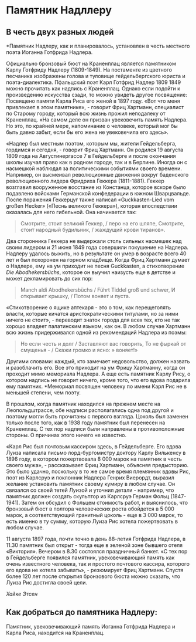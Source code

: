 # Памятник Надллеру

## В честь двух разных людей

*Памятник Надлеру, как и планировалось, установлен в честь местного поэта Иоганна Готфрида Надлера.

Официально бронзовый бюст на Краненплац является памятником Карлу Готфриду Надлеру (1809-1849). На постаменте из цветного песчаника изображены голова и туловище гейдельбергского юриста и поэта-диалектика. Пфальцский поэт Карл Готфрид Надлер 1809 1849 можно прочитать как надпись с Краненплац. Однако если подойти к произведению искусства сзади, то можно увидеть другое посвящение: Посвящено памяти Карла Риса его женой в 1897 году. «Вот что меня привлекает в этом памятнике», - говорит Фриц Хартманн, специалист по Старому городу, который всю жизнь прожил неподалеку от Краненплац. «На самом деле он призван увековечить память Надлера. Но это, по крайней мере, напоминание о человеке, который мог бы быть давно забыт, если бы его жена не увековечила его здесь».

«Надлер был местным поэтом, которым мы, жители Гейдельберга, гордимся и сегодня, - говорит Фриц Хартманн. Он родился 19 августа 1809 года на Августинергассе 7 в Гейдельберге и после окончания школы изучал право как в родном городе, так и в Берлине. Иногда он с насмешкой наблюдал за политическими событиями своего времени. Например, он высмеивал революционные движения вокруг баденского революционного лидера Фридриха Геккера (1811-1881). Геккер возглавил вооруженное восстание из Констанца, которое вскоре было подавлено войсками Германской конфедерации в южном Шварцвальде. После поражения Геккерцуг также написал «Guckkasten-Lied vom großen Hecker» («Песнь великого Геккера»), которая впоследствии оказалась для него гибельной. Она начинается так:

> Смотрите, стоит великий Геккер, / перо на его шляпе,
> Смотрите, стоит народный будильник, / жаждущий крови тиранов».

Два сторонника Геккера не выдержали столь сильных насмешек над своим лидером и 21 июня 1849 года совершили покушение на Надлера. Надлеру удалось выжить, но в результате он умер в возрасте всего 40 лет и был похоронен на горном кладбище.
Когда Фриц Хартманн думает о Надлере, ему на ум приходит не песня Guckkasten, а стихотворение *Die Abodhekersbüchs*, которое он выучил наизусть еще в детстве и может декламировать до сих пор:

> Manch aldi Abodhekersbüchs / Führt Tiddel groß und schwer,
> И открывает крышку, / Потом воняет и пуста.

«Стихотворение о ящике аптекаря - это о том, как перещеголять власти, которые кичатся аристократическими титулами, но за ними ничего не стоит», - переводит знаток города для всех тех, кто не так хорошо владеет палатинским языком, как он. В любом случае Хартманн всю жизнь придерживался одной из рекомендаций Надлера из поэмы:

> Но если честь и долг / Заставляют вас говорить,
> То не фыркай от смущенья - / Скажи громко и ясно: »
> воняет!»

Другими словами: каждый, кто замечает недовольство, должен назвать и разоблачить его. Все это приходит на ум Фрицу Хартманну, когда он проходит мимо мемориала Надлера. А еще есть памятник Карлу Рису, о котором надпись не говорит ничего, кроме того, что его вдова подарила ему памятник.
*Мемориал посвящен человеку по имени Карл Рис не в меньшей степени, чем поэту.

В прошлом, когда памятник находился на прежнем месте на Леопольдштрассе, обе надписи располагались одна под другой и поэтому могли быть прочитаны с первого взгляда. Цоколь был заменен только после того, как в 1938 году памятник был перенесен на Краненплац. С тех пор надписи были направлены в противоположные стороны. О причинах этого ничего не известно. 

«Карл Рис был почтовым кассиром здесь, в Гейдельберге. Его вдова Луиза написала письмо лорд-бургомистру доктору Карлу Вилькенсу в 1896 году, в котором пожертвовала 8 000 марок на памятник в честь своего мужа», - рассказывает Фриц Хартманн, объясняя предысторию. Это было удачно, поскольку в то же самое время племянник вдовы Рис, поэт из Карлсруэ и поклонник Надлера Генрих Виерордт, выразил желание установить памятник своему кумиру в любом случае. Он связался со своей тетей Луизой и уточнил детали - например, что памятник должен создать скульптор из Карлсруэ Герман Фольц (1847-1941). Затем он обсудил с Фольцем стоимость работ, и выяснилось, что бронзовый бюст в полтора человеческих роста обойдется в 5 000 марок, а соответствующий гранитный цоколь - еще в 3 000 марок, то есть именно в ту сумму, которую Луиза Рис хотела пожертвовать в любом случае.

11 августа 1897 года, почти точно в день 88-летия Готфрида Надлера, в 11.30 памятник был открыт - тогда еще в зеленой зоне бывшего отеля «Виктория». Вечером в 8.30 состоялся праздничный банкет. «С тех пор в Гейдельберге появился памятник, увековечивающий память как очень известного человека, так и простого почтового кассира, которого его вдова не хотела забывать», - резюмирует Фриц Хартманн. Спустя более 120 лет после открытия бронзового бюста можно сказать, что Луиза Рис достигла своей цели.

*Хайке Этсен*

## Как добраться до памятника Надлеру:

Памятник, увековечивающий память Иоганна Готфрида Надлера и Карла Риса, находится на Краненплац. 
